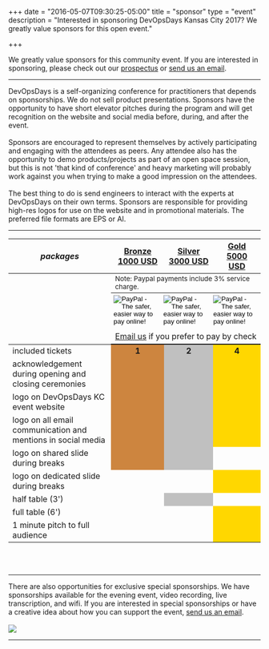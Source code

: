 +++
date = "2016-05-07T09:30:25-05:00"
title = "sponsor"
type = "event"
description = "Interested in sponsoring DevOpsDays Kansas City 2017? We greatly value sponsors for this open event."

+++
<div class = "row">
<div class = "col-md-8 col-sm-12">
We greatly value sponsors for this community event. If you are interested in sponsoring, please check out our <a href="/events/2017-kansascity/DODKC17_Prospectus.jpg">prospectus</a> or <a href="mailto:organizers-kansascity-2017@devopsdays.org?subject=DevOpsDays%20Kansas%20City%202017%20Sponsorship">send us an email</a>.

<hr>

DevOpsDays is a self-organizing conference for practitioners that depends on sponsorships. We do not sell product presentations. Sponsors have the opportunity to have short elevator pitches during the program and will get recognition on the website and social media before, during, and after the event.<br><br>Sponsors are
encouraged to represent themselves by actively participating and
engaging with the attendees as peers. Any attendee also has the
opportunity to demo products/projects as part of an open space
session, but this is not 'that kind of conference' and heavy
marketing will probably work against you when trying to make a good impression on the attendees.
<br><br>
The best thing to do is send engineers to interact with the experts at DevOpsDays on their own terms. Sponsors are responsible for providing high-res logos for use on the website and in promotional materials.  The preferred file formats are EPS or AI.
<br>

<hr/>
<div class = "row">
<div class = "col-sm-12">
  <table class = "table table-bordered table-responsive">
  <thead>
    <tr>
      <th><i>packages</i></th>
      <th><center><b><u>Bronze<br />1000 USD</u></center></b></th>
      <th><center><b><u>Silver<br />3000 USD</u></center></b></th>
      <th><center><b><u>Gold<br />5000 USD</u></center></b></th>
    </tr>
    </thead>
    <tr>
      <td></td><td colspan="3"><small>Note: Paypal payments include 3% service charge.</small></td>
    </tr>
    <tr>
      <td></td>
      <td colspan="3" style="padding:0px;">
        <table style="margin:0px;line-height:6px;">
          <tr>
            <td style="padding: 4px 10px 0px 5px;">
              <!-- bronze Paypal button  -->
              <form action="https://www.paypal.com/cgi-bin/webscr" method="post" target="_top">
                <input type="hidden" name="cmd" value="_s-xclick">
                <input type="hidden" name="hosted_button_id" value="5LCE8CR2ZUH8J">
                <input type="image" src="https://www.paypalobjects.com/en_US/i/btn/btn_paynow_LG.gif" border="0" name="submit" alt="PayPal - The safer, easier way to pay online!">
                <img alt="" border="0" src="https://www.paypalobjects.com/en_US/i/scr/pixel.gif" width="1" height="1">
              </form>
            </td>
            <td style="padding: 4px 10px 0px 5px;">
              <!-- silver Paypal button  -->
              <form action="https://www.paypal.com/cgi-bin/webscr" method="post" target="_top">
                <input type="hidden" name="cmd" value="_s-xclick">
                <input type="hidden" name="hosted_button_id" value="WJ3T6Q3RA9DMW">
                <input type="image" src="https://www.paypalobjects.com/en_US/i/btn/btn_paynow_LG.gif" border="0" name="submit" alt="PayPal - The safer, easier way to pay online!">
                <img alt="" border="0" src="https://www.paypalobjects.com/en_US/i/scr/pixel.gif" width="1" height="1">
              </form>
            </td>
            <td style="padding: 4px 10px 0px 5px;">
              <!-- gold Paypal button  -->
              <form action="https://www.paypal.com/cgi-bin/webscr" method="post" target="_top">
                <input type="hidden" name="cmd" value="_s-xclick">
                <input type="hidden" name="hosted_button_id" value="Y8EN9MRUGTZE4">
                <input type="image" src="https://www.paypalobjects.com/en_US/i/btn/btn_paynow_LG.gif" border="0" name="submit" alt="PayPal - The safer, easier way to pay online!">
                <img alt="" border="0" src="https://www.paypalobjects.com/en_US/i/scr/pixel.gif" width="1" height="1">
              </form>
            </td>
          </tr>
          <tr>
            <td colspan="3" style="padding: 2px 0 12px 0;text-align: center;"><a href="mailto:organizers-kansascity-2017@devopsdays.org?subject=DevOpsDays%20Kansas%20City%202017%20Sponsorship">Email us</a> if you prefer to pay by check</td>
          </tr>
        </table>
      </td>
    </tr>
    <tbody>
    <tr>
      <td>included tickets</td>
      <td bgcolor="peru"><center><strong>1</strong></center></td>
      <td bgcolor="silver"><center><strong>2</strong></center></td>
      <td bgcolor="gold"><center><strong>4</strong></center></td>
    </tr>
    <tr>
      <td>acknowledgement during opening and closing ceremonies</td>
      <td bgcolor="peru">&nbsp;</td>
      <td bgcolor="silver">&nbsp;</td>
      <td bgcolor="gold">&nbsp;</td>
    </tr>
    <tr>
      <td>logo on DevOpsDays KC event website</td>
      <td bgcolor="peru">&nbsp;</td>
      <td bgcolor="silver">&nbsp;</td>
      <td bgcolor="gold">&nbsp;</td>
    </tr>
    <tr>
      <td>logo on all email communication and mentions in social media</td>
      <td bgcolor="peru">&nbsp;</td>
      <td bgcolor="silver">&nbsp;</td>
      <td bgcolor="gold">&nbsp;</td>
    </tr>
    <tr>
      <td>logo on shared slide during breaks</td>
      <td bgcolor="peru">&nbsp;</td>
      <td bgcolor="silver">&nbsp;</td>
      <td>&nbsp;</td>
    </tr>
    <tr>
    <tr>
      <td>logo on dedicated slide during breaks</td>
      <td>&nbsp;</td>
      <td>&nbsp;</td>
      <td bgcolor="gold">&nbsp;</td>
    </tr>
    <tr>
      <td>half table (3')</td>
      <td>&nbsp;</td>
      <td bgcolor="silver">&nbsp;</td>
      <td>&nbsp;</td>
    </tr>
    <tr>
      <td>full table (6')</td>
      <td>&nbsp;</td>
      <td>&nbsp;</td>
      <td bgcolor="gold">&nbsp;</td>
    </tr>
    <tr>
      <td>1 minute pitch to full audience </td>
      <td>&nbsp;</td>
      <td>&nbsp;</td>
      <td bgcolor="gold">&nbsp;</td>
    </tr>
    </tbody>
  </table>
  <br/>
  <br/>
  <hr/>
  There are also opportunities for exclusive special sponsorships. We have sponsorships available for the evening event, video recording, live transcription, and wifi. If you are interested in special sponsorships or have a creative idea about how you can support the event, <a href="mailto:organizers-kansascity-2017@devopsdays.org?subject=DevOpsDays%20Kansas%20City%202017%20Sponsorship">send us an email</a>.
  <br/>
  <br/>
</div>
</div>
</div>
<div class = "col-md-4 col-sm-12">
<a href = "/events/2017-kansascity/DODKC17_Prospectus.jpg"><img src = "/events/2017-kansascity/DODKC17_Prospectus_small.jpg" class="img-fluid""></a>
</div>
</div>

<hr/>
